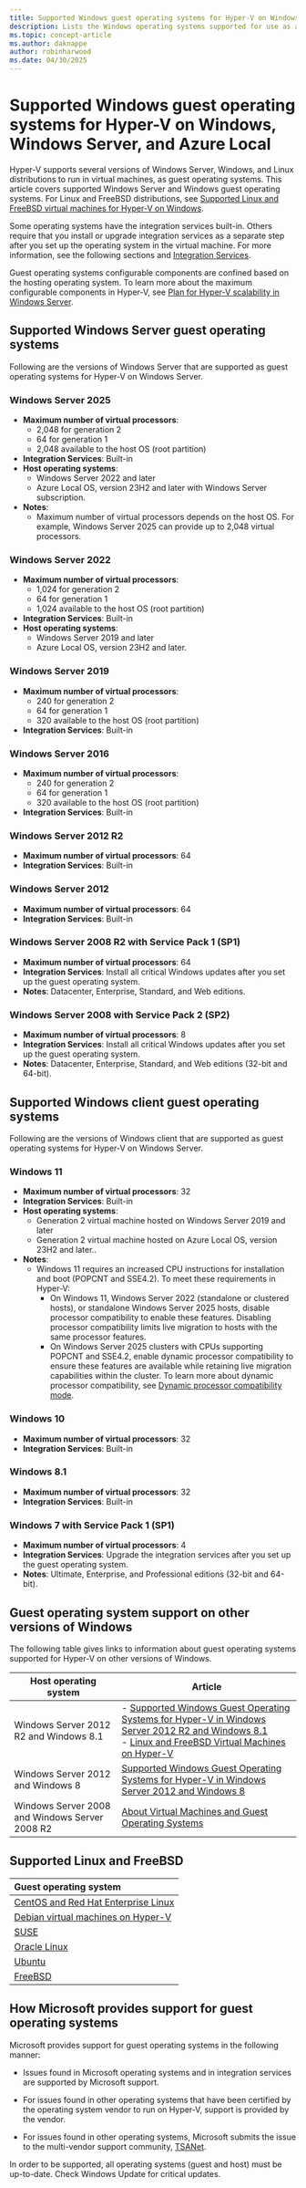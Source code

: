 ```yaml
---
title: Supported Windows guest operating systems for Hyper-V on Windows, Windows Server, and Azure Local
description: Lists the Windows operating systems supported for use as a guest in a virtual machine. Also gives links to similar articles for previous versions of Hyper-V.
ms.topic: concept-article
ms.author: daknappe
author: robinharwood
ms.date: 04/30/2025
---
```


# Supported Windows guest operating systems for Hyper-V on Windows, Windows Server, and Azure Local

Hyper-V supports several versions of Windows Server, Windows, and Linux distributions to run in virtual machines, as guest operating systems. This article covers supported Windows Server and Windows guest operating systems. For Linux and FreeBSD distributions, see [Supported Linux and FreeBSD virtual machines for Hyper-V on Windows](Supported-Linux-and-FreeBSD-virtual-machines-for-Hyper-V-on-Windows.md).

Some operating systems have the integration services built-in. Others require that you install or upgrade integration services as a separate step after you set up the operating system in the virtual machine. For more information, see the following sections and [Integration Services](/virtualization/hyper-v-on-windows/reference/integration-services).

Guest operating systems configurable components are confined based on the hosting operating system. To learn more about the maximum configurable components in Hyper-V, see [Plan for Hyper-V scalability in Windows Server](plan/plan-hyper-v-scalability-in-windows-server.md).

## Supported Windows Server guest operating systems

Following are the versions of Windows Server that are supported as guest operating systems for Hyper-V on Windows Server.

### Windows Server 2025

- **Maximum number of virtual processors**:  
  - 2,048 for generation 2  
  - 64 for generation 1  
  - 2,048 available to the host OS (root partition)  
- **Integration Services**: Built-in  
- **Host operating systems**:
  - Windows Server 2022 and later
  - Azure Local OS, version 23H2 and later with Windows Server subscription.
- **Notes**:  
  - Maximum number of virtual processors depends on the host OS. For example, Windows Server 2025 can provide up to 2,048 virtual processors.  

### Windows Server 2022

- **Maximum number of virtual processors**:  
  - 1,024 for generation 2  
  - 64 for generation 1  
  - 1,024 available to the host OS (root partition)  
- **Integration Services**: Built-in  
- **Host operating systems**:
  - Windows Server 2019 and later
  - Azure Local OS, version 23H2 and later.

### Windows Server 2019

- **Maximum number of virtual processors**:  
  - 240 for generation 2  
  - 64 for generation 1  
  - 320 available to the host OS (root partition)  
- **Integration Services**: Built-in  

### Windows Server 2016

- **Maximum number of virtual processors**:  
  - 240 for generation 2  
  - 64 for generation 1  
  - 320 available to the host OS (root partition)  
- **Integration Services**: Built-in  

### Windows Server 2012 R2

- **Maximum number of virtual processors**: 64  
- **Integration Services**: Built-in  

### Windows Server 2012

- **Maximum number of virtual processors**: 64  
- **Integration Services**: Built-in  

### Windows Server 2008 R2 with Service Pack 1 (SP1)

- **Maximum number of virtual processors**: 64  
- **Integration Services**: Install all critical Windows updates after you set up the guest operating system.  
- **Notes**: Datacenter, Enterprise, Standard, and Web editions.  

### Windows Server 2008 with Service Pack 2 (SP2)

- **Maximum number of virtual processors**: 8  
- **Integration Services**: Install all critical Windows updates after you set up the guest operating system.  
- **Notes**: Datacenter, Enterprise, Standard, and Web editions (32-bit and 64-bit).  

## Supported Windows client guest operating systems

Following are the versions of Windows client that are supported as guest operating systems for Hyper-V on Windows Server.

### Windows 11

- **Maximum number of virtual processors**: 32
- **Integration Services**: Built-in
- **Host operating systems**:
  - Generation 2 virtual machine hosted on Windows Server 2019 and later
  - Generation 2 virtual machine hosted on Azure Local OS, version 23H2 and later..
- **Notes**:  
  - Windows 11 requires an increased CPU instructions for installation and boot (POPCNT and SSE4.2). To meet these requirements in Hyper-V:  
    - On Windows 11, Windows Server 2022 (standalone or clustered hosts), or standalone Windows Server 2025 hosts, disable processor compatibility to enable these features. Disabling processor compatibility limits live migration to hosts with the same processor features.  
    - On Windows Server 2025 clusters with CPUs supporting POPCNT and SSE4.2, enable dynamic processor compatibility to ensure these features are available while retaining live migration capabilities within the cluster. To learn more about dynamic processor compatibility, see [Dynamic processor compatibility mode](manage/dynamic-processor-compatibility-mode.md).

### Windows 10

- **Maximum number of virtual processors**: 32  
- **Integration Services**: Built-in  

### Windows 8.1

- **Maximum number of virtual processors**: 32  
- **Integration Services**: Built-in  

### Windows 7 with Service Pack 1 (SP1)

- **Maximum number of virtual processors**: 4  
- **Integration Services**: Upgrade the integration services after you set up the guest operating system.  
- **Notes**: Ultimate, Enterprise, and Professional editions (32-bit and 64-bit).  

## Guest operating system support on other versions of Windows

The following table gives links to information about guest operating systems supported for Hyper-V on other versions of Windows.

|Host operating system|Article|
|-------------------------|---------|
|Windows Server 2012 R2 and Windows 8.1|-   [Supported Windows Guest Operating Systems for Hyper-V in Windows Server 2012 R2 and Windows 8.1](/previous-versions/windows/it-pro/windows-server-2012-R2-and-2012/dn792027(v=ws.11))<br />-   [Linux and FreeBSD Virtual Machines on Hyper-V](Supported-Linux-and-FreeBSD-virtual-machines-for-Hyper-V-on-Windows.md)|
|Windows Server 2012 and Windows 8|[Supported Windows Guest Operating Systems for Hyper-V in Windows Server 2012 and Windows 8](/previous-versions/windows/it-pro/windows-server-2012-R2-and-2012/dn792028(v=ws.11))|
|Windows Server 2008 and Windows Server 2008 R2|[About Virtual Machines and Guest Operating Systems](/previous-versions/windows/it-pro/windows-server-2008-R2-and-2008/cc794868(v=ws.10))|

## Supported Linux and FreeBSD

| Guest operating system |
|:-----|
| [CentOS and Red Hat Enterprise Linux](/windows-server/virtualization/hyper-v/Supported-CentOS-and-Red-Hat-Enterprise-Linux-virtual-machines-on-Hyper-V) |
| [Debian virtual machines on Hyper-V](/windows-server/virtualization/hyper-v/Supported-Debian-virtual-machines-on-Hyper-V) |
| [SUSE](/windows-server/virtualization/hyper-v/Supported-SUSE-virtual-machines-on-Hyper-V) |
| [Oracle Linux](/windows-server/virtualization/hyper-v/Supported-Oracle-Linux-virtual-machines-on-Hyper-V)  |
| [Ubuntu](/windows-server/virtualization/hyper-v/Supported-Ubuntu-virtual-machines-on-Hyper-V) |
| [FreeBSD](/windows-server/virtualization/hyper-v/Supported-FreeBSD-virtual-machines-on-Hyper-V) |

## How Microsoft provides support for guest operating systems

Microsoft provides support for guest operating systems in the following manner:

- Issues found in Microsoft operating systems and in integration services are supported by Microsoft support.

- For issues found in other operating systems that have been certified by the operating system vendor to run on Hyper-V, support is provided by the vendor.

- For issues found in other operating systems, Microsoft submits the issue to the multi-vendor support community, [TSANet](https://www.tsanet.org/).

In order to be supported, all operating systems (guest and host) must be up-to-date. Check Windows Update for critical updates.
